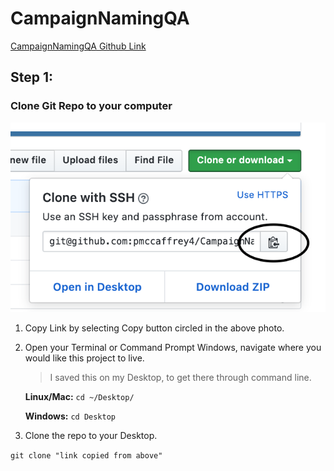 # CampaignNamingQA

[CampaignNamingQA Github Link](https://github.com/pmccaffrey4/CampaignNamingQA)

## Step 1:

### Clone Git Repo to your computer

![](images/git-clone.png)


1. Copy Link by selecting Copy button circled in the above photo.


2. Open your Terminal or Command Prompt Windows, navigate where you would like this project to live.

	> I saved this on my Desktop, to get there through command line.

 	**Linux/Mac:**
	 ```cd ~/Desktop/```
	
	**Windows:**
	```cd Desktop```


3. Clone the repo to your Desktop.

```git clone "link copied from above"```


